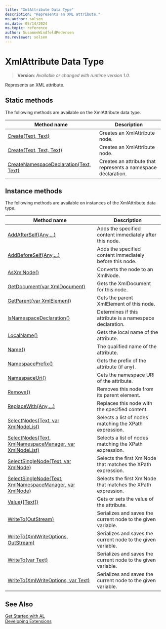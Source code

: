 ```yaml
---
title: "XmlAttribute Data Type"
description: "Represents an XML attribute."
ms.author: solsen
ms.date: 05/14/2024
ms.topic: reference
author: SusanneWindfeldPedersen
ms.reviewer: solsen
---
```

[//]: # (START>DO_NOT_EDIT)
[//]: # (IMPORTANT:Do not edit any of the content between here and the END>DO_NOT_EDIT.)
[//]: # (Any modifications should be made in the .xml files in the ModernDev repo.)
# XmlAttribute Data Type
> **Version**: _Available or changed with runtime version 1.0._

Represents an XML attribute.


## Static methods
The following methods are available on the XmlAttribute data type.


|Method name|Description|
|-----------|-----------|
|[Create(Text, Text)](xmlattribute-create-string-string-method.md)|Creates an XmlAttribute node.|
|[Create(Text, Text, Text)](xmlattribute-create-string-string-string-method.md)|Creates an XmlAttribute node.|
|[CreateNamespaceDeclaration(Text, Text)](xmlattribute-createnamespacedeclaration-method.md)|Creates an attribute that represents a namespace declaration.|

## Instance methods
The following methods are available on instances of the XmlAttribute data type.

|Method name|Description|
|-----------|-----------|
|[AddAfterSelf(Any,...)](xmlattribute-addafterself-method.md)|Adds the specified content immediately after this node.|
|[AddBeforeSelf(Any,...)](xmlattribute-addbeforeself-method.md)|Adds the specified content immediately before this node.|
|[AsXmlNode()](xmlattribute-asxmlnode-method.md)|Converts the node to an XmlNode.|
|[GetDocument(var XmlDocument)](xmlattribute-getdocument-method.md)|Gets the XmlDocument for this node.|
|[GetParent(var XmlElement)](xmlattribute-getparent-method.md)|Gets the parent XmlElement of this node.|
|[IsNamespaceDeclaration()](xmlattribute-isnamespacedeclaration-method.md)|Determines if this attribute is a namespace declaration.|
|[LocalName()](xmlattribute-localname-method.md)|Gets the local name of the attribute.|
|[Name()](xmlattribute-name-method.md)|The qualified name of the attribute.|
|[NamespacePrefix()](xmlattribute-namespaceprefix-method.md)|Gets the prefix of the attribute (if any).|
|[NamespaceUri()](xmlattribute-namespaceuri-method.md)|Gets the namespace URI of the attribute.|
|[Remove()](xmlattribute-remove-method.md)|Removes this node from its parent element.|
|[ReplaceWith(Any,...)](xmlattribute-replacewith-method.md)|Replaces this node with the specified content.|
|[SelectNodes(Text, var XmlNodeList)](xmlattribute-selectnodes-string-xmlnodelist-method.md)|Selects a list of nodes matching the XPath expression.|
|[SelectNodes(Text, XmlNamespaceManager, var XmlNodeList)](xmlattribute-selectnodes-string-xmlnamespacemanager-xmlnodelist-method.md)|Selects a list of nodes matching the XPath expression.|
|[SelectSingleNode(Text, var XmlNode)](xmlattribute-selectsinglenode-string-xmlnode-method.md)|Selects the first XmlNode that matches the XPath expression.|
|[SelectSingleNode(Text, XmlNamespaceManager, var XmlNode)](xmlattribute-selectsinglenode-string-xmlnamespacemanager-xmlnode-method.md)|Selects the first XmlNode that matches the XPath expression.|
|[Value([Text])](xmlattribute-value-method.md)|Gets or sets the value of the attribute.|
|[WriteTo(OutStream)](xmlattribute-writeto-outstream-method.md)|Serializes and saves the current node to the given variable.|
|[WriteTo(XmlWriteOptions, OutStream)](xmlattribute-writeto-xmlwriteoptions-outstream-method.md)|Serializes and saves the current node to the given variable.|
|[WriteTo(var Text)](xmlattribute-writeto-text-method.md)|Serializes and saves the current node to the given variable.|
|[WriteTo(XmlWriteOptions, var Text)](xmlattribute-writeto-xmlwriteoptions-text-method.md)|Serializes and saves the current node to the given variable.|

[//]: # (IMPORTANT: END>DO_NOT_EDIT)
## See Also
[Get Started with AL](../../devenv-get-started.md)  
[Developing Extensions](../../devenv-dev-overview.md)  